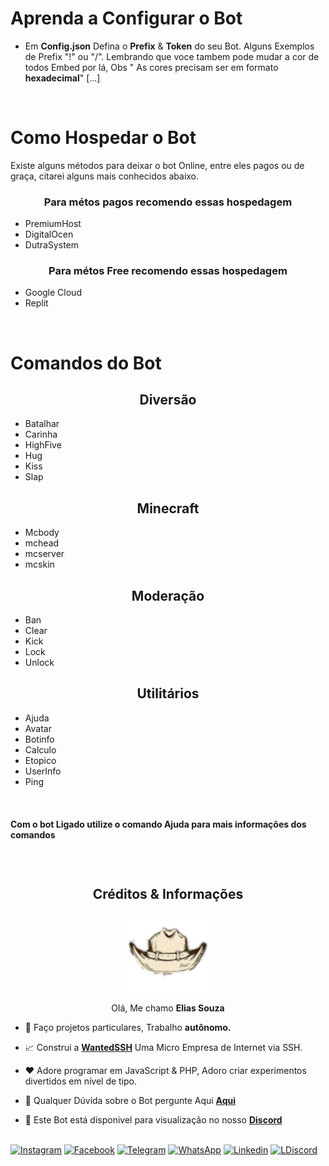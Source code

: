 <h1><b>Aprenda a Configurar o Bot</b></h1>

<div class="bot">
    <ul>    
        <li> 
        Em <b>Config.json</b> Defina o <b>Prefix</b> & <b>Token</b> do seu Bot. Alguns Exemplos de Prefix "!" ou "/". Lembrando que voce tambem pode mudar a cor de todos Embed por lá, Obs " As cores precisam ser em formato <b>hexadecimal</b>" [...]
        </li>
    </ul><br>
</div>

<h1><b>Como Hospedar o Bot </b></h1>

<div class="cdob">

<p>Existe alguns métodos para deixar o bot Online, entre eles pagos ou de graça, citarei alguns mais conhecidos abaixo.</p>
<h3><center> Para métos pagos recomendo essas hospedagem</center></h3>
    <ul>
        <li>PremiumHost</li>
        <li>DigitalOcen</li>
        <li>DutraSystem</li>
    </ul>
<h3><center> Para métos Free recomendo essas hospedagem</center></h3>
    <ul>
        <li>Google Cloud</li>
        <li>Replit</li>
    </ul><br>

</div>

<h1><b>Comandos do Bot </b></h1>

<div class= "cmds">
<h2><center><b>Diversão</b></center></h2>
    <ul>
        <li>Batalhar</li>
        <li>Carinha</li>
        <li>HighFive</li>
        <li>Hug</li>
        <li>Kiss</li>
        <li>Slap</li>
    </ul>
<h2><center><b>Minecraft</b></center></h2>
    <ul>
        <li>Mcbody</li>
        <li>mchead</li>
        <li>mcserver</li>
        <li>mcskin</li>
    </ul>
<h2><center><b>Moderação</b></center></h2>
    <ul>
        <li>Ban</li>
        <li>Clear</li>
        <li>Kick</li>
        <li>Lock</li>
        <li>Unlock</li>
    </ul>
<h2><center><b>Utilitários</b></center></h2>
    <ul>
        <li>Ajuda</li>
        <li>Avatar</li>
        <li>Botinfo</li>
        <li>Calculo</li>
        <li>Etopico</li>
        <li>UserInfo</li>
        <li>Ping</li>
    </ul> <br>
 <h4>Com o bot Ligado utilize o comando <b>Ajuda</b> para mais informações dos comandos</h4> <br>

</div>

<h1>
<h2><center><b>Créditos & Informações</b></center></h1>

<p align="center"><a href="https://anuraghazra.github.io"><img width="25%" alt="WantedSSH" src="https://github.com/EresPvP/EresPvP/blob/main/imagens/WantedSSH.png?raw=true" /></a></p>

<p align="center">Olá, Me chamo <b>Elias Souza</b> </p>

- 💼  Faço projetos particulares, Trabalho <b>autônomo.</b>

- 📈  Construi a **[WantedSSH](https://wantedssh.xyz)** Uma Micro Empresa de Internet via SSH.

- ❤️  Adore programar em JavaScript & PHP, Adoro criar experimentos divertidos em nível de tipo.

- 💬  Qualquer Dúvida sobre o Bot pergunte Aqui **[Aqui](https://github.com/EresPvP/Sherlock-Bot-v1/pulls)**

- 🤖 Este Bot está disponivel para visualização no nosso **[Discord](https://discord.gg/jwxEWURKfa)**
<br><br>

[![Instagram](https://img.shields.io/badge/Instagram-E4405F?style=for-the-badge&logo=instagram&logoColor=white)](https://www.instagram.com/lilias_sz/)
[![Facebook](https://img.shields.io/badge/Facebook-1877F2?style=for-the-badge&logo=facebook&logoColor=white)](https://www.facebook.com/100010095367629)
[![Telegram](https://img.shields.io/badge/Telegram-2CA5E0?style=for-the-badge&logo=telegram&logoColor=white)](https://t.me/lilias_Sz)
[![WhatsApp](https://img.shields.io/badge/WhatsApp-25D366?style=for-the-badge&logo=whatsapp&logoColor=white)](https://api.whatsapp.com/send?phone=5511959394123&text=Olá%20*Elias*%20vim%20pelo%20GitHub%20)
[![Linkedin](https://img.shields.io/badge/LinkedIn-0077B5?style=for-the-badge&logo=linkedin&logoColor=white)](https://www.linkedin.com/in/elias-souza-144598214/)
[![LDiscord](https://img.shields.io/badge/Discord-7289DA?style=for-the-badge&logo=discord&logoColor=white
)](https://discord.gg/jwxEWURKfa)




